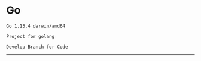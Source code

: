# Go
``Go 1.13.4 darwin/amd64``

```Project for golang```
````
Develop Branch for Code
````

-----------------------
